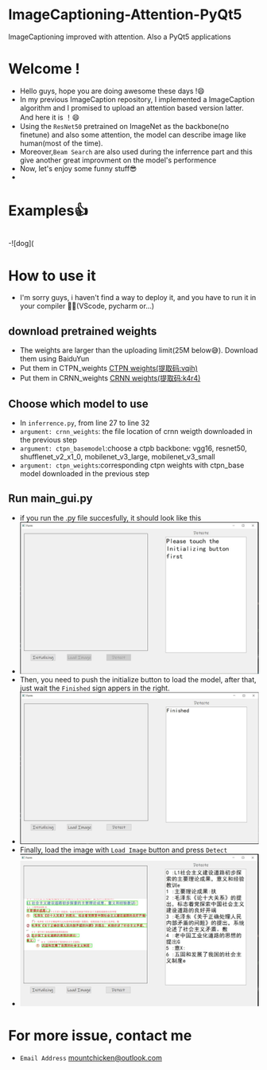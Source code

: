 # ImageCaptioning-Attention-PyQt5
ImageCaptioning improved with attention. Also a PyQt5 applications 

# Welcome !
- Hello guys, hope you are doing awesome these days !😄
- In my previous ImageCaption repository, I implemented a ImageCaption algorithm and I promised to upload an attention based version latter. And here it is ！😄
- Using the `ResNet50` pretrained on ImageNet as the backbone(no finetune) and also some attention, the model can describe image like human(most of the time).
- Moreover,`Beam Search` are also used during the inferrence part and this give another great improvment on the model's performence 
- Now, let's enjoy some funny stuff😎
-
# Examples👍
## 
-![dog](

# How to use it
- I'm sorry guys, i haven't find a way to deploy it, and you have to run it in your compiler 🙇‍♂️(VScode, pycharm or...)

## download pretrained weights
- The weights are larger than the uploading limit(25M below😅). Download them using BaiduYun
- Put them in CTPN_weights [CTPN weights(提取码:vqih)](https://pan.baidu.com/s/1OP4H87hunibVOQK_TKH-OA)
- Put them in CRNN_weights [CRNN weights(提取码:k4r4)](https://pan.baidu.com/s/1Ie-X_5Z-JuypKzsD3bRkzA)

## Choose which model to use
- In `inferrence.py`, from line 27 to line 32
- `argument: crnn_weights`: the file location of crnn weigth downloaded in the previous step
- `argument: ctpn_basemodel`:choose a ctpb backbone: vgg16, resnet50, shufflenet_v2_x1_0, mobilenet_v3_large, mobilenet_v3_small
- `argument: ctpn_weights`:corresponding ctpn weights with ctpn_base model downloaded in the previous step

## Run main_gui.py
- if you run the .py file succesfully, it should look like this
- ![test_example](https://github.com/Mountchicken/CTPN_CRNN_ChineseOCR_PyQt5/blob/main/github/menu.JPG)
- Then, you need to push the initialize button to load the model, after that, just wait the `Finished` sign appers in the right.
- ![test_example](https://github.com/Mountchicken/CTPN_CRNN_ChineseOCR_PyQt5/blob/main/github/Initialized.JPG)
- Finally, load the image with `Load Image` button and press `Detect`
- ![test_example](https://github.com/Mountchicken/CTPN_CRNN_ChineseOCR_PyQt5/blob/main/github/detectd.JPG)

# For more issue, contact me
- `Email Address` mountchicken@outlook.com
